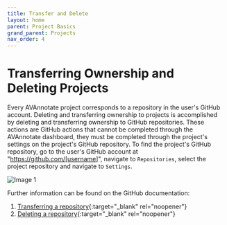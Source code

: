 ```yaml
---
title: Transfer and Delete
layout: home
parent: Project Basics
grand_parent: Projects
nav_order: 4
---
```

# Transferring Ownership and Deleting Projects
Every AVAnnotate project corresponds to a repository in the user's GitHub account. Deleting and transferring ownership to projects is accomplished by deleting and transferring ownership to GitHub repositories. These actions are GitHub actions that cannot be completed through the AVAnnotate dashboard, they must be completed through the project's settings on the project's GitHub repository. To find the project's GitHub repository, go to the user's GitHub account at "https://github.com/[username]", navigate to `Repositories`, select the project repository and navigate to `Settings`. 

![Image 1](../../assets/tranfserdeleteimage1.png) 


Further information can be found on the GitHub documentation:
1. [Transferring a repository](https://docs.github.com/en/repositories/creating-and-managing-repositories/transferring-a-repository){:target="_blank" rel="noopener"}
2. [Deleting a repository](https://docs.github.com/en/repositories/creating-and-managing-repositories/deleting-a-repository){:target="_blank" rel="noopener"} 
